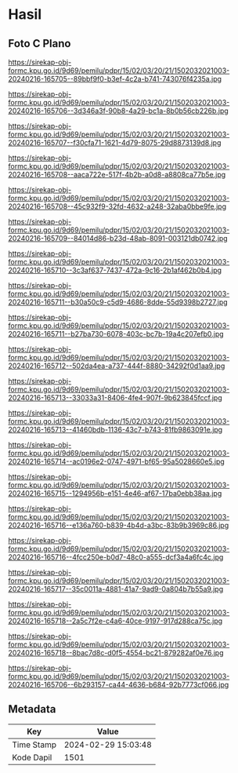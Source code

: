 # Hasil

## Foto C Plano

https://sirekap-obj-formc.kpu.go.id/9d69/pemilu/pdpr/15/02/03/20/21/1502032021003-20240216-165705--89bbf9f0-b3ef-4c2a-b741-743076f4235a.jpg

https://sirekap-obj-formc.kpu.go.id/9d69/pemilu/pdpr/15/02/03/20/21/1502032021003-20240216-165706--3d346a3f-90b8-4a29-bc1a-8b0b56cb226b.jpg

https://sirekap-obj-formc.kpu.go.id/9d69/pemilu/pdpr/15/02/03/20/21/1502032021003-20240216-165707--f30cfa71-1621-4d79-8075-29d8873139d8.jpg

https://sirekap-obj-formc.kpu.go.id/9d69/pemilu/pdpr/15/02/03/20/21/1502032021003-20240216-165708--aaca722e-517f-4b2b-a0d8-a8808ca77b5e.jpg

https://sirekap-obj-formc.kpu.go.id/9d69/pemilu/pdpr/15/02/03/20/21/1502032021003-20240216-165708--45c932f9-32fd-4632-a248-32aba0bbe9fe.jpg

https://sirekap-obj-formc.kpu.go.id/9d69/pemilu/pdpr/15/02/03/20/21/1502032021003-20240216-165709--84014d86-b23d-48ab-8091-003121db0742.jpg

https://sirekap-obj-formc.kpu.go.id/9d69/pemilu/pdpr/15/02/03/20/21/1502032021003-20240216-165710--3c3af637-7437-472a-9c16-2b1af462b0b4.jpg

https://sirekap-obj-formc.kpu.go.id/9d69/pemilu/pdpr/15/02/03/20/21/1502032021003-20240216-165711--b30a50c9-c5d9-4686-8dde-55d9398b2727.jpg

https://sirekap-obj-formc.kpu.go.id/9d69/pemilu/pdpr/15/02/03/20/21/1502032021003-20240216-165711--b27ba730-6078-403c-bc7b-19a4c207efb0.jpg

https://sirekap-obj-formc.kpu.go.id/9d69/pemilu/pdpr/15/02/03/20/21/1502032021003-20240216-165712--502da4ea-a737-444f-8880-34292f0d1aa9.jpg

https://sirekap-obj-formc.kpu.go.id/9d69/pemilu/pdpr/15/02/03/20/21/1502032021003-20240216-165713--33033a31-8406-4fe4-907f-9b623845fccf.jpg

https://sirekap-obj-formc.kpu.go.id/9d69/pemilu/pdpr/15/02/03/20/21/1502032021003-20240216-165713--41460bdb-1136-43c7-b743-81fb9863091e.jpg

https://sirekap-obj-formc.kpu.go.id/9d69/pemilu/pdpr/15/02/03/20/21/1502032021003-20240216-165714--ac0196e2-0747-4971-bf65-95a5028660e5.jpg

https://sirekap-obj-formc.kpu.go.id/9d69/pemilu/pdpr/15/02/03/20/21/1502032021003-20240216-165715--1294956b-e151-4e46-af67-17ba0ebb38aa.jpg

https://sirekap-obj-formc.kpu.go.id/9d69/pemilu/pdpr/15/02/03/20/21/1502032021003-20240216-165716--e136a760-b839-4b4d-a3bc-83b9b3969c86.jpg

https://sirekap-obj-formc.kpu.go.id/9d69/pemilu/pdpr/15/02/03/20/21/1502032021003-20240216-165716--4fcc250e-b0d7-48c0-a555-dcf3a4a6fc4c.jpg

https://sirekap-obj-formc.kpu.go.id/9d69/pemilu/pdpr/15/02/03/20/21/1502032021003-20240216-165717--35c0011a-4881-41a7-9ad9-0a804b7b55a9.jpg

https://sirekap-obj-formc.kpu.go.id/9d69/pemilu/pdpr/15/02/03/20/21/1502032021003-20240216-165718--2a5c7f2e-c4a6-40ce-9197-917d288ca75c.jpg

https://sirekap-obj-formc.kpu.go.id/9d69/pemilu/pdpr/15/02/03/20/21/1502032021003-20240216-165718--8bac7d8c-d0f5-4554-bc21-879282af0e76.jpg

https://sirekap-obj-formc.kpu.go.id/9d69/pemilu/pdpr/15/02/03/20/21/1502032021003-20240216-165706--6b293157-ca44-4636-b684-92b7773cf066.jpg


## Metadata

| Key        | Value               |
| ---------- | ------------------- |
| Time Stamp | 2024-02-29 15:03:48 |
| Kode Dapil | 1501                |



